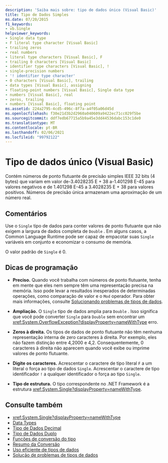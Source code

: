 ```yaml
---
description: 'Saiba mais sobre: tipo de dados único (Visual Basic)'
title: Tipo de Dados Simples
ms.date: 07/20/2015
f1_keywords:
- vb.Single
helpviewer_keywords:
- Single data type
- F literal type character [Visual Basic]
- trailing zeros
- real numbers
- literal type characters [Visual Basic], F
- trailing 0 characters [Visual Basic]
- identifier type characters [Visual Basic], !
- single-precision numbers
- '! identifier type character'
- 0 characters [Visual Basic], trailing
- data types [Visual Basic], assigning
- floating-point numbers [Visual Basic], Single data type
- numbers [Visual Basic], real
- zeros, trailing
- numbers [Visual Basic], floating point
ms.assetid: 224a2795-4cd5-496c-8f7a-a4f05a06d45d
ms.openlocfilehash: f30e21d3b2d2960a040609a9422ec71cc029f5be
ms.sourcegitcommit: ddf7edb67715a5b9a45e3dd44536dabc153c1de0
ms.translationtype: MT
ms.contentlocale: pt-BR
ms.lasthandoff: 02/06/2021
ms.locfileid: "99792122"
---
```

# <a name="single-data-type-visual-basic"></a>Tipo de dados único (Visual Basic)

Contém números de ponto flutuante de precisão simples IEEE 32 bits (4 bytes) que variam em valor de-3.4028235 E + 38 a-1.401298 E-45 para valores negativos e de 1.401298 E-45 a 3.4028235 E + 38 para valores positivos. Números de precisão única armazenam uma aproximação de um número real.  
  
## <a name="remarks"></a>Comentários  

 Use o `Single` tipo de dados para conter valores de ponto flutuante que não exigem a largura de dados completa de `Double` . Em alguns casos, a Common Language Runtime pode ser capaz de empacotar suas `Single` variáveis em conjunto e economizar o consumo de memória.  
  
 O valor padrão de `Single` é 0.  
  
## <a name="programming-tips"></a>Dicas de programação  
  
- **Preciso.** Quando você trabalha com números de ponto flutuante, tenha em mente que eles nem sempre têm uma representação precisa na memória. Isso pode levar a resultados inesperados de determinadas operações, como comparação de valor e o `Mod` operador. Para obter mais informações, consulte [Solucionando problemas de tipos de dados](../../programming-guide/language-features/data-types/troubleshooting-data-types.md).  
  
- **Ampliação.** O `Single` tipo de dados amplia para `Double` . Isso significa que você pode converter `Single` para `Double` sem encontrar um <xref:System.OverflowException?displayProperty=nameWithType> erro.  
  
- **Zeros à direita.** Os tipos de dados de ponto flutuante não têm nenhuma representação interna de zero caracteres à direita. Por exemplo, eles não fazem distinção entre 4,2000 e 4,2. Consequentemente, 0 caracteres à direita não aparecem quando você exibe ou imprime valores de ponto flutuante.  
  
- **Digite os caracteres.** Acrescentar o caractere de tipo literal `F` a um literal o força ao tipo de dados `Single`. Acrescentar o caractere de tipo identificador `!` a qualquer identificador o força ao tipo `Single`.  
  
- **Tipo de estrutura.** O tipo correspondente no .NET Framework é a estrutura <xref:System.Single?displayProperty=nameWithType>.  
  
## <a name="see-also"></a>Consulte também

- <xref:System.Single?displayProperty=nameWithType>
- [Data Types](index.md)
- [Tipo de Dados Decimal](decimal-data-type.md)
- [Tipo de Dados Duplo](double-data-type.md)
- [Funções de conversão do tipo](../functions/type-conversion-functions.md)
- [Resumo da Conversão](../keywords/conversion-summary.md)
- [Uso eficiente de tipos de dados](../../programming-guide/language-features/data-types/efficient-use-of-data-types.md)
- [Solução de problemas de tipos de dados](../../programming-guide/language-features/data-types/troubleshooting-data-types.md)
